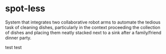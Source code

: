 # spot-less
System that integrates two collaborative robot arms to automate the tedious task of cleaning dishes, particularly in the context proceeding the collection of dishes and placing them neatly stacked next to a sink after a family/friend dinner party.

test test

